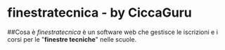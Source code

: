 # finestratecnica - by CiccaGuru
##Cosa è
*finestratecnica* è un software web che gestisce le iscrizioni e i corsi per le "**finestre tecniche**" nelle scuole.
